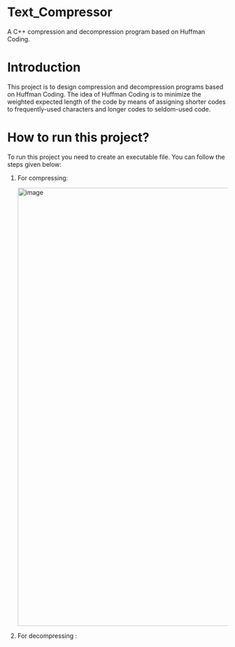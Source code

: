 # Text_Compressor
A C++ compression and decompression program based on Huffman Coding.

# Introduction
This project is to design compression and decompression programs based on Huffman Coding. The idea of Huffman Coding is to minimize the weighted expected length of the code by means of assigning shorter codes to frequently-used characters and longer codes to seldom-used code.

# How to run this project?
To run this project you need to create an executable file. You can follow the steps given below:
1. For compressing:
   
   <img width="1000" alt="image" src="https://github.com/HopeToLearn/Text-Compressor-Project/assets/115106831/9533d1ca-c38e-4420-a394-91baf85606f8">
   
3. For decompressing :
